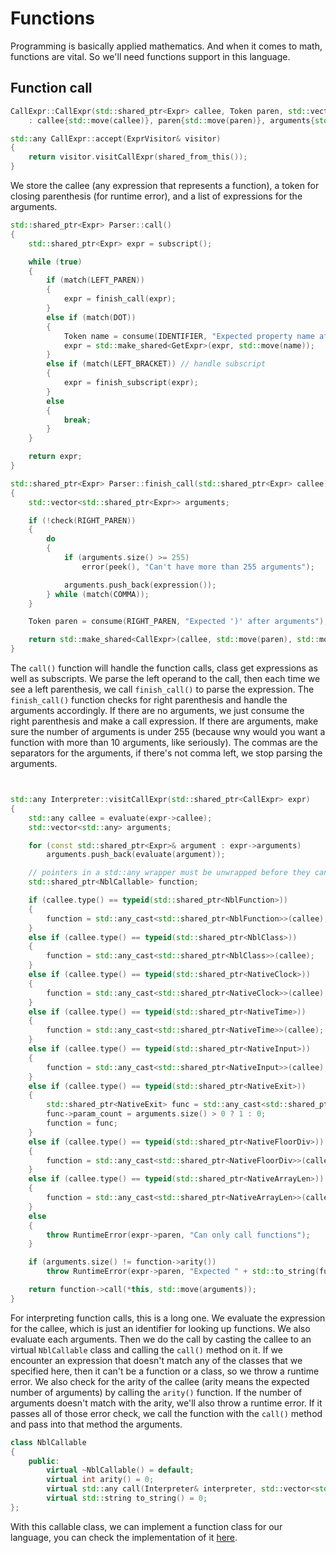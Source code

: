 # Functions

Programming is basically applied mathematics. And when it comes to math, functions are vital. So we'll need functions support in this language.

## Function call

```cpp
CallExpr::CallExpr(std::shared_ptr<Expr> callee, Token paren, std::vector<std::shared_ptr<Expr>> arguments)
    : callee{std::move(callee)}, paren{std::move(paren)}, arguments{std::move(arguments)} {}

std::any CallExpr::accept(ExprVisitor& visitor)
{
    return visitor.visitCallExpr(shared_from_this());
}
```

We store the callee (any expression that represents a function), a token for closing parenthesis (for runtime error), and a list of expressions for the arguments.

```cpp
std::shared_ptr<Expr> Parser::call()
{
    std::shared_ptr<Expr> expr = subscript();

    while (true)
    {
        if (match(LEFT_PAREN))
        {
            expr = finish_call(expr);
        }
        else if (match(DOT))
        {
            Token name = consume(IDENTIFIER, "Expected property name after '.'");
            expr = std::make_shared<GetExpr>(expr, std::move(name));
        }
        else if (match(LEFT_BRACKET)) // handle subscript
        {
            expr = finish_subscript(expr);
        }
        else
        {
            break;
        }
    }

    return expr;
}

std::shared_ptr<Expr> Parser::finish_call(std::shared_ptr<Expr> callee)
{
    std::vector<std::shared_ptr<Expr>> arguments;

    if (!check(RIGHT_PAREN))
    {
        do
        {
            if (arguments.size() >= 255)
                error(peek(), "Can't have more than 255 arguments");

            arguments.push_back(expression());
        } while (match(COMMA));
    }

    Token paren = consume(RIGHT_PAREN, "Expected ')' after arguments");

    return std::make_shared<CallExpr>(callee, std::move(paren), std::move(arguments));
}
```

The `call()` function will handle the function calls, class get expressions as well as subscripts. We parse the left operand to the call, then each time we see a left parenthesis, we call `finish_call()` to parse the expression. The `finish_call()` function checks for right parenthesis and handle the arguments accordingly. If there are no arguments, we just consume the right parenthesis and make a call expression. If there are arguments, make sure the number of arguments is under 255 (because wny would you want a function with more than 10 arguments, like seriously). The commas are the separators for the arguments, if there's not comma left, we stop parsing the arguments.

```cpp


std::any Interpreter::visitCallExpr(std::shared_ptr<CallExpr> expr)
{
    std::any callee = evaluate(expr->callee);
    std::vector<std::any> arguments;

    for (const std::shared_ptr<Expr>& argument : expr->arguments)
        arguments.push_back(evaluate(argument));

    // pointers in a std::any wrapper must be unwrapped before they can be cast
    std::shared_ptr<NblCallable> function;

    if (callee.type() == typeid(std::shared_ptr<NblFunction>))
    {
        function = std::any_cast<std::shared_ptr<NblFunction>>(callee);
    }
    else if (callee.type() == typeid(std::shared_ptr<NblClass>))
    {
        function = std::any_cast<std::shared_ptr<NblClass>>(callee);
    }
    else if (callee.type() == typeid(std::shared_ptr<NativeClock>))
    {
        function = std::any_cast<std::shared_ptr<NativeClock>>(callee);
    }
    else if (callee.type() == typeid(std::shared_ptr<NativeTime>))
    {
        function = std::any_cast<std::shared_ptr<NativeTime>>(callee);
    }
    else if (callee.type() == typeid(std::shared_ptr<NativeInput>))
    {
        function = std::any_cast<std::shared_ptr<NativeInput>>(callee);
    }
    else if (callee.type() == typeid(std::shared_ptr<NativeExit>))
    {
        std::shared_ptr<NativeExit> func = std::any_cast<std::shared_ptr<NativeExit>>(callee);
        func->param_count = arguments.size() > 0 ? 1 : 0;
        function = func;
    }
    else if (callee.type() == typeid(std::shared_ptr<NativeFloorDiv>))
    {
        function = std::any_cast<std::shared_ptr<NativeFloorDiv>>(callee);
    }
    else if (callee.type() == typeid(std::shared_ptr<NativeArrayLen>))
    {
        function = std::any_cast<std::shared_ptr<NativeArrayLen>>(callee);
    }
    else
    {
        throw RuntimeError(expr->paren, "Can only call functions");
    }

    if (arguments.size() != function->arity())
        throw RuntimeError(expr->paren, "Expected " + std::to_string(function->arity()) + " arguments but got " + std::to_string(arguments.size()));

    return function->call(*this, std::move(arguments));
}
```

For interpreting function calls, this is a long one. We evaluate the expression for the callee, which is just an identifier for looking up functions. We also evaluate each arguments. Then we do the call by casting the callee to an virtual `NblCallable` class and calling the `call()` method on it. If we encounter an expression that doesn't match any of the classes that we specified here, then it can't be a function or a class, so we throw a runtime error. We also check for the arity of the callee (arity means the expected number of arguments) by calling the `arity()` function. If the number of arguments doesn't match with the arity, we'll also throw a runtime error. If it passes all of those error check, we call the function with the `call()` method and pass into that method the arguments.

```cpp
class NblCallable
{
    public:
        virtual ~NblCallable() = default;
        virtual int arity() = 0;
        virtual std::any call(Interpreter& interpreter, std::vector<std::any> arguments) = 0;
        virtual std::string to_string() = 0;
};
```

With this callable class, we can implement a function class for our language, you can check the implementation of it [here](../src/function.cpp).
